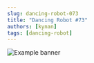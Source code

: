 ```yaml
---
slug: dancing-robot-073
title: "Dancing Robot #73"
authors: [kynan]
tags: [dancing-robot]
---
```


![Example banner](/img/stories/dancing-robot/073.PNG)
